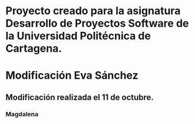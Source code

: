 # Proyecto creado para la asignatura Desarrollo de Proyectos Software de la Universidad Politécnica de Cartagena.

# Modificación Eva Sánchez 

## Modificación realizada el 11 de octubre.
### Magdalena
